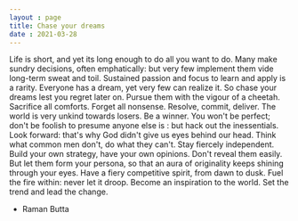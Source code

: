 ```yaml
---
layout : page
title: Chase your dreams
date : 2021-03-28
---
```



Life is short, and yet its long enough to do all you want to do. Many make sundry decisions, often emphatically: but very few implement them vide long-term sweat and toil. Sustained passion and focus to learn and apply is a rarity. Everyone has a dream, yet very few can realize it. So chase your dreams lest you regret later on. Pursue them with the vigour of a cheetah. Sacrifice all comforts. Forget all nonsense. Resolve, commit, deliver. The world is very unkind towards losers. Be a winner. You won't be perfect; don't be foolish to presume anyone else is : but hack out the inessentials. Look forward: that's why God didn't give us eyes behind our head. Think what common men don't, do what they can't. Stay fiercely independent. Build your own strategy, have your own opinions. Don't reveal them easily. But let them form your persona, so that an aura of originality keeps shining through your eyes. Have a fiery competitive spirit, from dawn to dusk. Fuel the fire within: never let it droop. Become an inspiration to the world. Set the trend and lead the change.
- Raman Butta